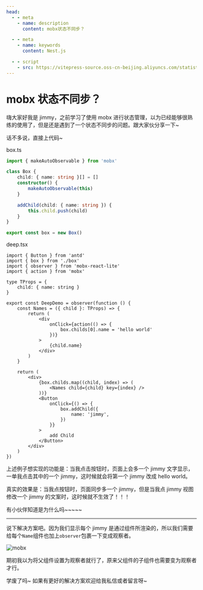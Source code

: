 ```yaml
---
head:
  - - meta
    - name: description
      content: mobx状态不同步？

  - - meta
    - name: keywords
      content: Nest.js

  - - script
    - src: https://vitepress-source.oss-cn-beijing.aliyuncs.com/statistics.js
---
```


# mobx 状态不同步？

嗨大家好我是 jimmy，之前学习了使用 mobx 进行状态管理，以为已经能够很熟练的使用了，但是还是遇到了一个状态不同步的问题。跟大家伙分享一下~

话不多说，直接上代码~

box.ts

```ts
import { makeAutoObservable } from 'mobx'

class Box {
	child: { name: string }[] = []
	constructor() {
		makeAutoObservable(this)
	}

	addChild(child: { name: string }) {
		this.child.push(child)
	}
}

export const box = new Box()
```

deep.tsx

```tsx
import { Button } from 'antd'
import { box } from './box'
import { observer } from 'mobx-react-lite'
import { action } from 'mobx'

type TProps = {
	child: { name: string }
}

export const DeepDemo = observer(function () {
	const Names = ({ child }: TProps) => {
		return (
			<div
				onClick={action(() => {
					box.childs[0].name = 'hello world'
				})}
			>
				{child.name}
			</div>
		)
	}

	return (
		<div>
			{box.childs.map((child, index) => (
				<Names child={child} key={index} />
			))}
			<Button
				onClick={() => {
					box.addChild({
						name: 'jimmy',
					})
				}}
			>
				add Child
			</Button>
		</div>
	)
})
```

上述例子想实现的功能是：当我点击按钮时，页面上会多一个 jimmy 文字显示，一单我点击其中的一个 jimmy，这时候就会将第一个 jimmy 改成 hello world。

真实的效果是：当我点按钮时，页面同步多一个 jimmy，但是当我点 jimmy 视图修改一个 jimmy 的文案时，这时候就不生效了！！！

有小伙伴知道是为什么吗~~~~~

---

说下解决方案吧。因为我们显示每个 jimmy 是通过<Name />组件所渲染的，所以我们需要给每个`Name`组件也加上`observer`包裹一下变成观察者。

![mobx](https://vitepress-source.oss-cn-beijing.aliyuncs.com/typoraimage-20230225155208321.png)

期初我以为将父组件设置为观察者就行了，原来父组件的子组件也需要变为观察者才行。

学废了吗~ 如果有更好的解决方案欢迎给我私信或者留言呀~
